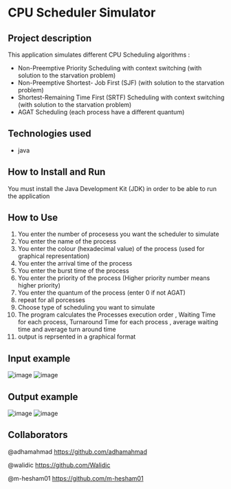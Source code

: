 #  CPU Scheduler Simulator

## Project description
This application simulates different CPU Scheduling algorithms :
- Non-Preemptive Priority Scheduling with context switching (with solution to the starvation problem)
- Non-Preemptive Shortest- Job First (SJF) (with solution to the starvation problem)
- Shortest-Remaining Time First (SRTF) Scheduling with context switching (with solution to the starvation problem)
- AGAT Scheduling (each process have a different quantum)
## Technologies used
- java

## How to Install and Run 
You must install the Java Development Kit (JDK) in order to be able to run the application

## How to Use
1) You enter the number of procesess you want the scheduler to simulate
2) You enter the name of the process
3) You enter the colour (hexadecimal value) of  the process (used for graphical representation) 
4) You enter the arrival time of the process
5) You enter the burst time of the process
6) You enter the priority of the process (Higher priority number means higher priority)
7) You enter the quantum of the process (enter 0 if not AGAT)
8) repeat for all porcesses 
9) Choose type of scheduling you want  to simulate
10) The program calculates the Processes execution order , Waiting Time for each process, Turnaround Time for each process , average waiting time and average turn around time
11) output is reprsented in a graphical format 
## Input example
![image](https://user-images.githubusercontent.com/42949982/159958927-02f1baa4-82d5-4c5c-bc42-a9f4e8ec34f2.png)
![image](https://user-images.githubusercontent.com/42949982/159959332-94219af8-2ca4-4069-819e-dbbdd7108478.png)
## Output example
![image](https://user-images.githubusercontent.com/42949982/159959567-ed72bef1-645e-4222-8e86-ad6bdb195406.png)
![image](https://user-images.githubusercontent.com/42949982/159959498-35ed18cc-43ee-4525-9498-9b6025de3d16.png)

## Collaborators
@adhamahmad https://github.com/adhamahmad

@walidic https://github.com/Walidic

@m-hesham01 https://github.com/m-hesham01
